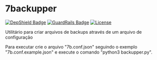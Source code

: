 # 7backupper

[![DepShield Badge](https://depshield.sonatype.org/badges/caiocampos/7backupper/depshield.svg)](https://depshield.github.io)
[![GuardRails Badge](https://badges.guardrails.io/caiocampos/7backupper.svg)](https://www.guardrails.io/)
[![License](https://img.shields.io/github/license/caiocampos/7backupper.svg)](LICENSE)

Utilitário para criar arquivos de backups através de um arquivo de configuração

Para executar crie o arquivo "7b.conf.json" seguindo o exemplo "7b.conf.example.json" e execute o comando "python3 backupper.py".
